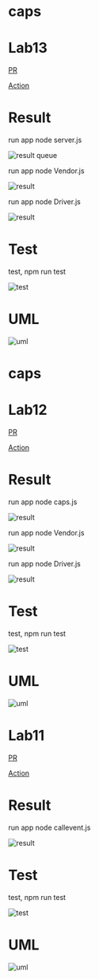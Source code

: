 
# caps

# Lab13

[PR](https://github.com/AseelAlasaad/caps/pull/5)

[Action](https://github.com/AseelAlasaad/caps/actions)

# Result

run app node server.js

![result queue](serverlab13.PNG)
 

run app node Vendor.js

![result](lab13Vendor.PNG)



run app node Driver.js

![result](lab13Driver.PNG)

# Test


test, npm run test

![test](lab13test.PNG)


# UML

![uml](Umllab13.PNG)





# caps

# Lab12

[PR](https://github.com/AseelAlasaad/caps/pull/5)

[Action](https://github.com/AseelAlasaad/caps/actions)

# Result

run app node caps.js

![result](caps.PNG)


run app node Vendor.js

![result](vendor.PNG)



run app node Driver.js

![result](Driver.PNG)

# Test


test, npm run test

![test](capsTest.PNG)


# UML

![uml](UMLlab12.PNG)




# Lab11

[PR](https://github.com/AseelAlasaad/caps/pull/1)

[Action](https://github.com/AseelAlasaad/caps/actions)

# Result

run app node callevent.js

![result](finalresult.PNG)


# Test


test, npm run test

![test](testEvent.PNG)


# UML

![uml](Umlevent.PNG)


